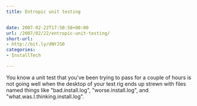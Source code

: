 ```yaml
---
title: Entropic unit testing


date: 2007-02-22T17:50:58+00:00
url: /2007/02/22/entropic-unit-testing/
short-url:
- http://bit.ly/dNYJS0
categories:
- InstallTech

---
```

<div class='microid-mailto+http:sha1:800f74fe6dcf79a18de883f351962dd18d2351b0'>

You know a unit test that you've been trying to pass for a couple of hours is not going well when the desktop of your test rig ends up strewn with files named things like "bad.install.log", "worse.install.log", and "what.was.I.thinking.install.log".

